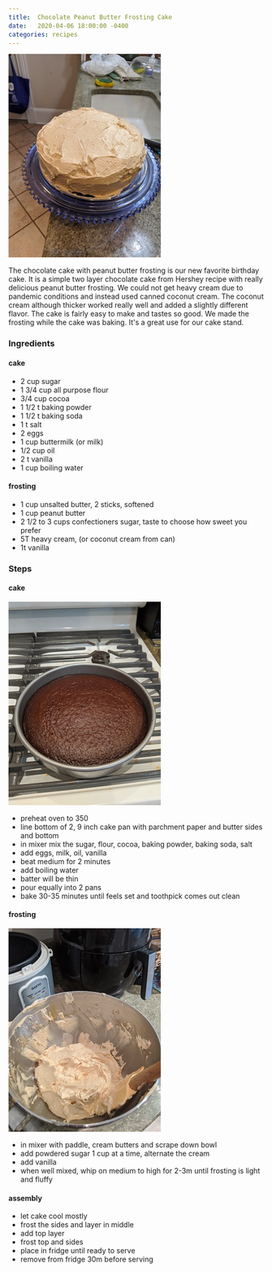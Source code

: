 ```yaml
---
title:  Chocolate Peanut Butter Frosting Cake
date:   2020-04-06 18:00:00 -0400
categories: recipes
---
```


![Chocolate Peanut Butter Cake](/assets/images/chocpbcake.jpg)

The chocolate cake with peanut butter frosting is our new favorite birthday cake.  It is a simple two layer chocolate cake from Hershey recipe
with really delicious peanut butter frosting.  We could not get heavy cream due to pandemic conditions and instead used canned coconut cream.  The
coconut cream although thicker worked really well and added a slightly different flavor.  The cake is fairly easy to make and tastes so good.  We
made the frosting while the cake was baking.  It's a great use for our cake stand.  

### Ingredients
#### cake
- 2 cup sugar
- 1 3/4 cup all purpose flour
- 3/4 cup cocoa
- 1 1/2 t baking powder
- 1 1/2 t baking soda
- 1 t salt
- 2 eggs
- 1 cup buttermilk (or milk)
- 1/2 cup oil
- 2 t vanilla
- 1 cup boiling water

#### frosting
- 1 cup unsalted butter, 2 sticks, softened
- 1 cup peanut butter
- 2 1/2 to 3 cups confectioners sugar, taste to choose how sweet you prefer
- 5T heavy cream, (or coconut cream from can)
- 1t vanilla

### Steps
#### cake

![Chocolate cake](/assets/images/chocpbcake2.jpg)

- preheat oven to 350
- line bottom of 2,  9 inch cake pan with parchment paper and butter sides and bottom
- in mixer mix the sugar, flour, cocoa, baking powder, baking soda, salt
- add eggs, milk, oil, vanilla
- beat medium for 2 minutes
- add boiling water
- batter will be thin
- pour equally into 2 pans
- bake 30-35 minutes until feels set and toothpick comes out clean

#### frosting

![Chocolate cake](/assets/images/chocpbcake1.jpg)

- in mixer with paddle, cream butters and scrape down bowl
- add powdered sugar 1 cup at a time, alternate the cream
- add vanilla
- when well mixed, whip on medium to high for 2-3m until frosting is light and fluffy

#### assembly
- let cake cool mostly
- frost the sides and layer in middle
- add top layer
- frost top and sides
- place in fridge until ready to serve
- remove from fridge 30m before serving
